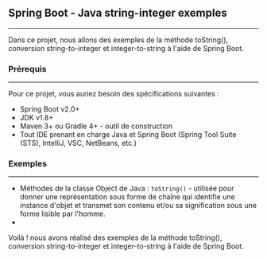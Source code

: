 ## Spring Boot - Java string-integer exemples
---
Dans ce projet, nous allons des exemples de la méthode toString(), conversion string-to-integer et integer-to-string à l'aide de Spring Boot.

### Prérequis
---
Pour ce projet, vous auriez besoin des spécifications suivantes :
* Spring Boot v2.0+
* JDK v1.8+
* Maven 3+ ou Gradle 4+ - outil de construction
* Tout IDE prenant en charge Java et Spring Boot (Spring Tool Suite (STS), IntelliJ, VSC, NetBeans, etc.)

### Exemples
---
* Méthodes de la classe Object de Java : `toString()` - utilisée pour donner une représentation sous forme de chaîne qui identifie une instance d'objet et transmet son contenu et/ou sa signification sous une forme lisible par l'homme.
* 


Voilà ! nous avons réalisé des exemples de la méthode toString(), conversion string-to-integer et integer-to-string à l'aide de Spring Boot.